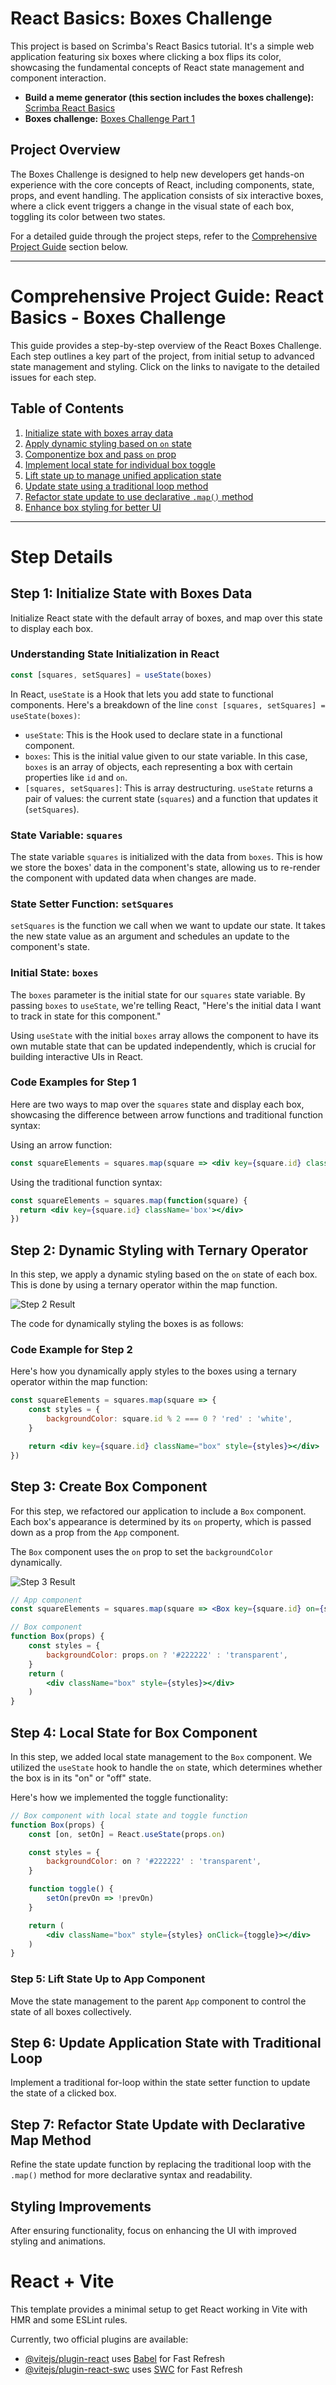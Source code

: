 # React Basics: Boxes Challenge

This project is based on Scrimba's React Basics tutorial. It's a simple web application featuring six boxes where clicking a box flips its color, showcasing the fundamental concepts of React state management and component interaction.

- **Build a meme generator (this section includes the boxes challenge):** [Scrimba React Basics](https://scrimba.com/playlist/pkGQkh3)
- **Boxes challenge:** [Boxes Challenge Part 1](https://scrimba.com/learn/frontend/boxes-challenge-part-1-co4ff4b9f8504c9a03077bf2c)


## Project Overview

The Boxes Challenge is designed to help new developers get hands-on experience with the core concepts of React, including components, state, props, and event handling. The application consists of six interactive boxes, where a click event triggers a change in the visual state of each box, toggling its color between two states.

For a detailed guide through the project steps, refer to the [Comprehensive Project Guide](#comprehensive-project-guide-react-basics-boxes-challenge) section below.

---

# Comprehensive Project Guide: React Basics - Boxes Challenge

This guide provides a step-by-step overview of the React Boxes Challenge. Each step outlines a key part of the project, from initial setup to advanced state management and styling. Click on the links to navigate to the detailed issues for each step.

## Table of Contents

1. [Initialize state with boxes array data](https://github.com/tak40/react-basics-boxes-challenge/issues/1)
2. [Apply dynamic styling based on `on` state](https://github.com/tak40/react-basics-boxes-challenge/issues/2)
3. [Componentize box and pass `on` prop](https://github.com/tak40/react-basics-boxes-challenge/issues/3)
4. [Implement local state for individual box toggle](https://github.com/tak40/react-basics-boxes-challenge/issues/4)
5. [Lift state up to manage unified application state](https://github.com/tak40/react-basics-boxes-challenge/issues/5)
6. [Update state using a traditional loop method](https://github.com/tak40/react-basics-boxes-challenge/issues/6)
7. [Refactor state update to use declarative `.map()` method](https://github.com/tak40/react-basics-boxes-challenge/issues/7)
8. [Enhance box styling for better UI](https://github.com/tak40/react-basics-boxes-challenge/issues/8)

---

# Step Details

## Step 1: Initialize State with Boxes Data

Initialize React state with the default array of boxes, and map over this state to display each box.

### Understanding State Initialization in React

```jsx
const [squares, setSquares] = useState(boxes)
```

In React, `useState` is a Hook that lets you add state to functional components. Here's a breakdown of the line `const [squares, setSquares] = useState(boxes)`:

- `useState`: This is the Hook used to declare state in a functional component.
- `boxes`: This is the initial value given to our state variable. In this case, `boxes` is an array of objects, each representing a box with certain properties like `id` and `on`.
- `[squares, setSquares]`: This is array destructuring. `useState` returns a pair of values: the current state (`squares`) and a function that updates it (`setSquares`).

### State Variable: `squares`
The state variable `squares` is initialized with the data from `boxes`. This is how we store the boxes' data in the component's state, allowing us to re-render the component with updated data when changes are made.

### State Setter Function: `setSquares`
`setSquares` is the function we call when we want to update our state. It takes the new state value as an argument and schedules an update to the component's state.

### Initial State: `boxes`
The `boxes` parameter is the initial state for our `squares` state variable. By passing `boxes` to `useState`, we're telling React, "Here's the initial data I want to track in state for this component."

Using `useState` with the initial `boxes` array allows the component to have its own mutable state that can be updated independently, which is crucial for building interactive UIs in React.


### Code Examples for Step 1

Here are two ways to map over the `squares` state and display each box, showcasing the difference between arrow functions and traditional function syntax:

Using an arrow function:

```jsx
const squareElements = squares.map(square => <div key={square.id} className="box"></div>)
```

Using the traditional function syntax:

```jsx
const squareElements = squares.map(function(square) {
  return <div key={square.id} className='box'></div>
})
```



## Step 2: Dynamic Styling with Ternary Operator

In this step, we apply a dynamic styling based on the `on` state of each box. This is done by using a ternary operator within the map function.

![Step 2 Result](./public/step2.png)

The code for dynamically styling the boxes is as follows:

### Code Example for Step 2

Here's how you dynamically apply styles to the boxes using a ternary operator within the map function:

```jsx
const squareElements = squares.map(square => {
    const styles = {
        backgroundColor: square.id % 2 === 0 ? 'red' : 'white',
    }

    return <div key={square.id} className="box" style={styles}></div>
})
```

## Step 3: Create Box Component

For this step, we refactored our application to include a `Box` component. Each box's appearance is determined by its `on` property, which is passed down as a prop from the `App` component.

The `Box` component uses the `on` prop to set the `backgroundColor` dynamically.

![Step 3 Result](./public/step3.png)

```jsx
// App component
const squareElements = squares.map(square => <Box key={square.id} on={square.on} />)
```

```jsx
// Box component
function Box(props) {
    const styles = {
        backgroundColor: props.on ? '#222222' : 'transparent',
    }
    return (
        <div className="box" style={styles}></div>
    )
}
```


## Step 4: Local State for Box Component

In this step, we added local state management to the `Box` component. We utilized the `useState` hook to handle the `on` state, which determines whether the box is in its "on" or "off" state.

Here's how we implemented the toggle functionality:

```jsx
// Box component with local state and toggle function
function Box(props) {
    const [on, setOn] = React.useState(props.on)

    const styles = {
        backgroundColor: on ? '#222222' : 'transparent',
    }

    function toggle() {
        setOn(prevOn => !prevOn)
    }

    return (
        <div className="box" style={styles} onClick={toggle}></div>
    )
}
```

### Step 5: Lift State Up to App Component

Move the state management to the parent `App` component to control the state of all boxes collectively.

## Step 6: Update Application State with Traditional Loop

Implement a traditional for-loop within the state setter function to update the state of a clicked box.

## Step 7: Refactor State Update with Declarative Map Method

Refine the state update function by replacing the traditional loop with the `.map()` method for more declarative syntax and readability.

## Styling Improvements

After ensuring functionality, focus on enhancing the UI with improved styling and animations.





# React + Vite

This template provides a minimal setup to get React working in Vite with HMR and some ESLint rules.

Currently, two official plugins are available:

- [@vitejs/plugin-react](https://github.com/vitejs/vite-plugin-react/blob/main/packages/plugin-react/README.md) uses [Babel](https://babeljs.io/) for Fast Refresh
- [@vitejs/plugin-react-swc](https://github.com/vitejs/vite-plugin-react-swc) uses [SWC](https://swc.rs/) for Fast Refresh
